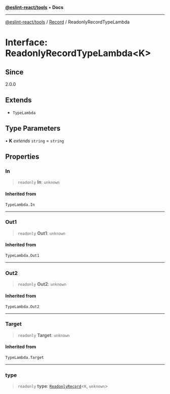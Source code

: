 [**@eslint-react/tools**](../../../README.md) • **Docs**

***

[@eslint-react/tools](../../../README.md) / [Record](../README.md) / ReadonlyRecordTypeLambda

# Interface: ReadonlyRecordTypeLambda\<K\>

## Since

2.0.0

## Extends

- `TypeLambda`

## Type Parameters

• **K** *extends* `string` = `string`

## Properties

### In

> `readonly` **In**: `unknown`

#### Inherited from

`TypeLambda.In`

***

### Out1

> `readonly` **Out1**: `unknown`

#### Inherited from

`TypeLambda.Out1`

***

### Out2

> `readonly` **Out2**: `unknown`

#### Inherited from

`TypeLambda.Out2`

***

### Target

> `readonly` **Target**: `unknown`

#### Inherited from

`TypeLambda.Target`

***

### type

> `readonly` **type**: [`ReadonlyRecord`](../type-aliases/ReadonlyRecord.md)\<`K`, `unknown`\>
